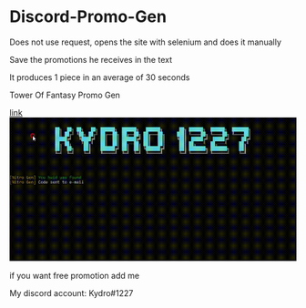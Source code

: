 # Discord-Promo-Gen

Does not use request, opens the site with selenium and does it manually

Save the promotions he receives in the text

It produces 1 piece in an average of 30 seconds

Tower Of Fantasy Promo Gen

[link](google.com)
<img src='Promo Gen.gif'>



if you want free promotion add me

My discord account: Kydro#1227
